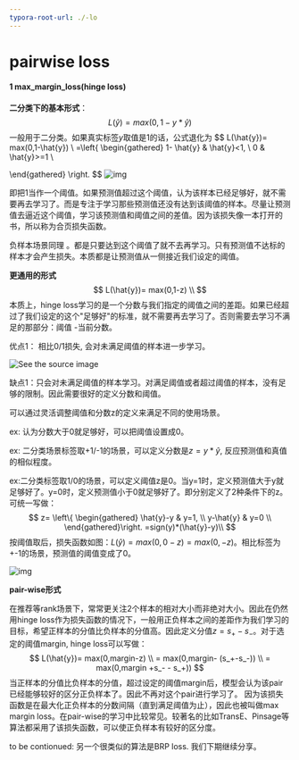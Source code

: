 ```yaml
---
typora-root-url: ./-lo
---
```


# 								pairwise loss

#### 1 max_margin_loss(hinge loss)

**二分类下的基本形式**：
$$
L(\hat{y})=    max(0,1-y*\hat{y})
$$
一般用于二分类。如果真实标签$y$取值是1的话，公式退化为
$$
L(\hat{y})=    max(0,1-\hat{y})    \\
          =\left\{
 \begin{gathered}
  1- \hat{y}       & \hat{y}<1,        \\
  0       & \hat{y}>=1        \\

 \end{gathered}
\right.
$$
![img](https://pic3.zhimg.com/80/v2-3c6aa9626ee8e4609b0d7c5712baf624_720w.jpg?source=1940ef5c)

即把1当作一个阈值。如果预测值超过这个阈值，认为该样本已经足够好，就不需要再去学习了。而是专注于学习那些预测值还没有达到该阈值的样本。尽量让预测值去逼近这个阈值，学习该预测值和阈值之间的差值。因为该损失像一本打开的书，所以称为合页损失函数。

负样本场景同理 。都是只要达到这个阈值了就不去再学习。只有预测值不达标的样本才会产生损失。本质都是让预测值从一侧接近我们设定的阈值。

**更通用的形式**
$$
L(\hat{y})=    max(0,1-z)    \\
$$
本质上，hinge loss学习的是一个分数与我们指定的阈值之间的差距。如果已经超过了我们设定的这个"足够好"的标准，就不需要再去学习了。否则需要去学习不满足的那部分：阈值 -当前分数。 

 优点1： 相比0/1损失, 会对未满足阈值的样本进一步学习。

![See the source image](https://www.researchgate.net/profile/Yoonkyung_Lee/publication/45283473/figure/download/fig1/AS:340863369662470@1458279568961/The-solid-line-is-the-0-1-loss-and-the-dashed-line-is-the-hinge-loss-in-terms-of-the.png)



缺点1：只会对未满足阈值的样本学习。对满足阈值或者超过阈值的样本，没有足够的限制。因此需要很好的定义分数和阈值。

可以通过灵活调整阈值和分数z的定义来满足不同的使用场景。

ex: 认为分数大于0就足够好，可以把阈值设置成0。

ex: 二分类场景标签取+1/-1的场景，可以定义分数是$z=y*\hat{y}$, 反应预测值和真值的相似程度。

ex:二分类标签取1/0的场景，可以定义阈值z是0。当y=1时，定义预测值大于y就足够好了。y=0时，定义预测值小于0就足够好了。即分别定义了2种条件下的z。可统一写做：
$$
z=      \left\{ \begin{gathered} \hat{y}-y       & y=1,        \\  y-\hat{y}       & y=0        \\ \end{gathered}\right. =sign(y)*(\hat{y}-y)\\  
$$
按阈值取后，损失函数如图：$L(\hat{y})=    max(0,0-z)    = max(0, -z)$。相比标签为+-1的场景，预测值的阈值变成了0。

![img](https://img-blog.csdnimg.cn/202005182200369.png?x-oss-process=image/watermark,type_ZmFuZ3poZW5naGVpdGk,shadow_10,text_aHR0cHM6Ly9ibG9nLmNzZG4ubmV0L3JpY2hhcmRfY2hl,size_16,color_FFFFFF,t_70#pic_center)



**pair-wise形式**

在推荐等rank场景下，常常更关注2个样本的相对大小而非绝对大小。因此在仍然用hinge loss作为损失函数的情况下，一般用正负样本之间的差距作为我们学习的目标，希望正样本的分值比负样本的分值高。因此定义分值$z=s_+-s_-$。对于选定的阈值margin, hinge loss可以写做：
$$
L(\hat{y})=    max(0,margin-z)    \\  =    max(0,margin- (s_+-s_-)) \\  =    max(0,margin +s_- - s_+))
$$
当正样本的分值比负样本的分值，超过设定的阈值margin后，模型会认为该pair已经能够较好的区分正负样本了。因此不再对这个pair进行学习了。 因为该损失函数是在最大化正负样本的分数间隔（直到满足阈值为止），因此也被叫做max margin loss。在pair-wise的学习中比较常见。较著名的比如TransE、Pinsage等算法都采用了该损失函数，可以使正负样本有较好的区分度。



to be contionued:  另一个很类似的算法是BRP loss. 我们下期继续分享。

